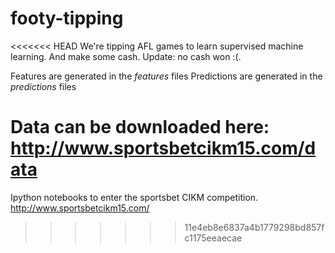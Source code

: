 # footy-tipping

<<<<<<< HEAD
We're tipping AFL games to learn supervised machine learning. And make some cash. Update: no cash won :(.

Features are generated in the _features_ files
Predictions are generated in the _predictions_ files

Data can be downloaded here: http://www.sportsbetcikm15.com/data
=======
Ipython notebooks to enter the sportsbet CIKM competition. http://www.sportsbetcikm15.com/

>>>>>>> 11e4eb8e6837a4b1779298bd857fc1175eeaecae
